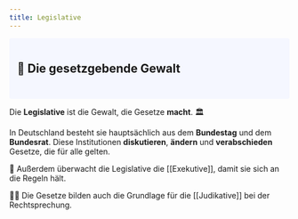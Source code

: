 ```yaml
---
title: Legislative
---
```


<div style="padding: 3em 1em; background: #f5f7ff; border-radius: 4px;">
    <h2 style="margin: 0;">📜 Die gesetzgebende Gewalt</h2>
</div>

Die **Legislative** ist die Gewalt, die Gesetze **macht**. 🏛️

In Deutschland besteht sie hauptsächlich aus dem **Bundestag** und dem **Bundesrat**. Diese Institutionen **diskutieren**, **ändern** und **verabschieden** Gesetze, die für alle gelten.

🔎 Außerdem überwacht die Legislative die [[Exekutive]], damit sie sich an die Regeln hält.

👩‍⚖️ Die Gesetze bilden auch die Grundlage für die [[Judikative]] bei der Rechtsprechung.
